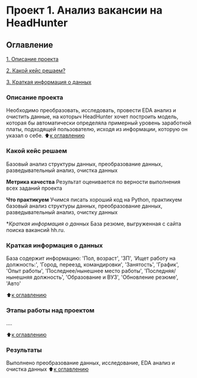 # Проект 1. Анализ вакансии на HeadHunter
## Оглавление
[1. Описание проекта](https://github.com/NovikovaEA/sf_data_science1/tree/main/PROGECT1#%D0%BE%D0%BF%D0%B8%D1%81%D0%B0%D0%BD%D0%B8%D0%B5-%D0%BF%D1%80%D0%BE%D0%B5%D0%BA%D1%82%D0%B0)

[2. Какой кейс решаем?](https://github.com/NovikovaEA/sf_data_science1/tree/main/PROGECT1#%D0%BA%D0%B0%D0%BA%D0%BE%D0%B9-%D0%BA%D0%B5%D0%B9%D1%81-%D1%80%D0%B5%D1%88%D0%B0%D0%B5%D0%BC)

[3. Краткая информация о данных](https://github.com/NovikovaEA/sf_data_science1/tree/main/PROGECT1#%D0%BA%D1%80%D0%B0%D1%82%D0%BA%D0%B0%D1%8F-%D0%B8%D0%BD%D1%84%D0%BE%D1%80%D0%BC%D0%B0%D1%86%D0%B8%D1%8F-%D0%BE-%D0%B4%D0%B0%D0%BD%D0%BD%D1%8B%D1%85)

### Описание проекта
Необходимо преобразовать, исследовать, провести EDA анализ и очистить данные, на которыч HeadHunter хочет построить модель, которая бы автоматически определяла примерный уровень заработной платы, подходящей пользователю, исходя из информации, которую он указал о себе.
:arrow_up:[к оглавлению](https://github.com/NovikovaEA/sf_data_science1/tree/main/PROGECT1#%D0%BE%D0%B3%D0%BB%D0%B0%D0%B2%D0%BB%D0%B5%D0%BD%D0%B8%D0%B5)
### Какой кейс решаем
Базовый анализ структуры данных, преобразование данных, разведывательный анализ, очистка данных


**Метрика качества**
Результат оценивается по верности выполнения всех заданий проекта

**Что практикуем**
Учимся писать хороший код на Python, практикуем базовый анализ структуры данных, преобразование данных, разведывательный анализ, очистку данных

**Краткая информация о данных*
База резюме, выгруженная с сайта поиска вакансий hh.ru.

### Краткая информация о данных
База содержит информацию:
    'Пол, возраст', 
    'ЗП', 
    'Ищет работу на должность:', 
    'Город, переезд, командировки', 
    'Занятость', 
    'График', 
    'Опыт работы', 
    'Последнее/нынешнее место работы', 
    'Последняя/нынешняя должность', 
    'Образование и ВУЗ', 
    'Обновление резюме', 
    'Авто'

:arrow_up:[к оглавлению](https://github.com/NovikovaEA/sf_data_science1/tree/main/PROGECT1#%D0%BE%D0%B3%D0%BB%D0%B0%D0%B2%D0%BB%D0%B5%D0%BD%D0%B8%D0%B5)


### Этапы работы над проектом
....

:arrow_up:[к оглавлению](https://github.com/NovikovaEA/sf_data_science1/tree/main/PROGECT1#%D0%BE%D0%B3%D0%BB%D0%B0%D0%B2%D0%BB%D0%B5%D0%BD%D0%B8%D0%B5)

### Результаты
Выполнено преобразование данных, исследование, EDA анализ и очистка данных
:arrow_up:[к оглавлению](https://github.com/NovikovaEA/sf_data_science1/tree/main/PROGECT1#%D0%BE%D0%B3%D0%BB%D0%B0%D0%B2%D0%BB%D0%B5%D0%BD%D0%B8%D0%B5)
